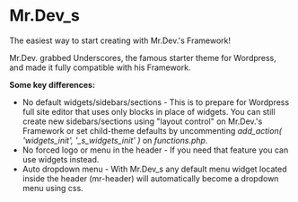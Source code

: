 Mr.Dev_s
===
The easiest way to start creating with Mr.Dev.'s Framework!

Mr.Dev. grabbed Underscores, the famous starter theme for Wordpress, and made it fully compatible with his Framework.

**Some key differences:**
- No default widgets/sidebars/sections - This is to prepare for Wordpress full site editor that uses only blocks in place of widgets. You can still create new sidebars/sections using "layout control" on Mr.Dev.'s Framework or set child-theme defaults by uncommenting *add_action( 'widgets_init', '_s_widgets_init' )* on *functions.php*.
- No forced logo or menu in the header - If you need that feature you can use widgets instead.
- Auto dropdown menu - With Mr.Dev_s any default menu widget located inside the header (mr-header) will automatically become a dropdown menu using css.

